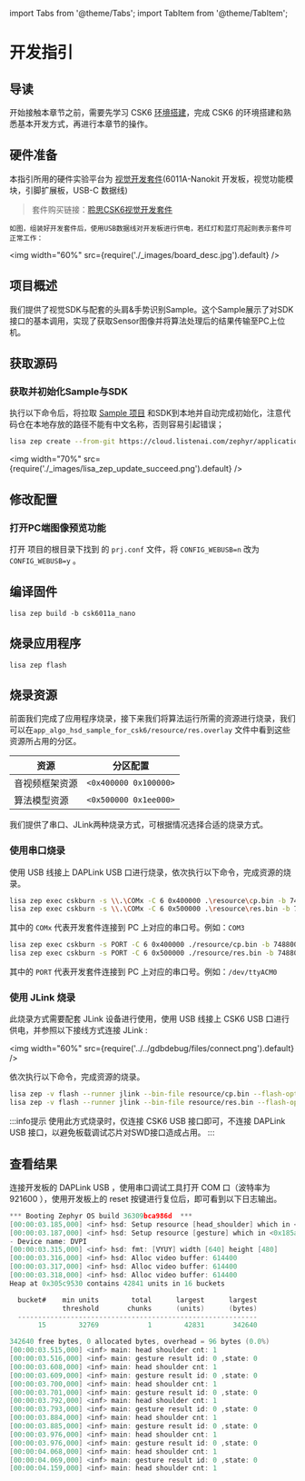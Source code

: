 import Tabs from '@theme/Tabs';
import TabItem from '@theme/TabItem';

# 开发指引

## 导读

开始接触本章节之前，需要先学习 CSK6 [环境搭建](../../application/getting_start)，完成 CSK6 的环境搭建和熟悉基本开发方式，再进行本章节的操作。


## 硬件准备

   本指引所用的硬件实验平台为 [视觉开发套件](/chips/600X/overview/nanokit/kit/vision_kit)(6011A-Nanokit 开发板，视觉功能模块，引脚扩展板，USB-C 数据线)
   > 套件购买链接：[聆思CSK6视觉开发套件](https://item.taobao.com/item.htm?spm=a230r.1.14.1.3ce31674ICib4M&id=687851402211&ns=1&abbucket=5#detail)

    如图，组装好开发套件后，使用USB数据线对开发板进行供电，若红灯和蓝灯亮起则表示套件可正常工作：

<img
  width="60%"
  src={require('./_images/board_desc.jpg').default}
  /> 

## 项目概述

我们提供了视觉SDK与配套的头肩&手势识别Sample。这个Sample展示了对SDK接口的基本调用，实现了获取Sensor图像并将算法处理后的结果传输至PC上位机。

## 获取源码

### 获取并初始化Sample与SDK

执行以下命令后，将拉取 [Sample 项目](https://cloud.listenai.com/zephyr/applications/app_algo_hsd_sample_for_csk6) 和SDK到本地并自动完成初始化，注意代码仓在本地存放的路径不能有中文名称，否则容易引起错误；

```bash
lisa zep create --from-git https://cloud.listenai.com/zephyr/applications/app_algo_hsd_sample_for_csk6.git
```

<img
  width="70%"
  src={require('./_images/lisa_zep_update_succeed.png').default}
  />

## 修改配置

### 打开PC端图像预览功能
打开 项目的根目录下找到 的 `prj.conf` 文件，将 `CONFIG_WEBUSB=n` 改为`CONFIG_WEBUSB=y` 。


## 编译固件

```
lisa zep build -b csk6011a_nano
```

## 烧录应用程序

```
lisa zep flash
```

## 烧录资源

前面我们完成了应用程序烧录，接下来我们将算法运行所需的资源进行烧录，我们可以在`app_algo_hsd_sample_for_csk6/resource/res.overlay` 文件中看到这些资源所占用的分区。

| 资源           | 分区配置              |
| -------------- | --------------------- |
| 音视频框架资源 | `<0x400000 0x100000>` |
| 算法模型资源   | `<0x500000 0x1ee000>` |

我们提供了串口、JLink两种烧录方式，可根据情况选择合适的烧录方式。

### 使用串口烧录

使用 USB 线接上 DAPLink USB 口进行烧录，依次执行以下命令，完成资源的烧录。

<div style={{
    border: 'solid 1px #80808080',
    padding: 12,
    borderRadius: 12
  }}>
<Tabs
    groupId="operating-systems"
    defaultValue="windows"
    values={[
        {label: 'Windows', value: 'windows'},
        {label: 'macOS / Linux', value: 'unix'}
    ]}
>
  <TabItem value="windows">

```bash
lisa zep exec cskburn -s \\.\COMx -C 6 0x400000 .\resource\cp.bin -b 748800
lisa zep exec cskburn -s \\.\COMx -C 6 0x500000 .\resource\res.bin -b 748800
```

其中的 `COMx` 代表开发套件连接到 PC 上对应的串口号。例如：`COM3`

  </TabItem>

  <TabItem value="unix">

```bash
lisa zep exec cskburn -s PORT -C 6 0x400000 ./resource/cp.bin -b 748800
lisa zep exec cskburn -s PORT -C 6 0x500000 ./resource/res.bin -b 748800
```

其中的 `PORT` 代表开发套件连接到 PC 上对应的串口号。例如：`/dev/ttyACM0`

  </TabItem>

</Tabs>
</div>


### 使用 JLink 烧录

此烧录方式需要配套 JLink 设备进行使用，使用 USB 线接上 CSK6 USB 口进行供电，并参照以下接线方式连接 JLink :

<img
  width="60%"
  src={require('../../gdbdebug/files/connect.png').default}
  />

依次执行以下命令，完成资源的烧录。

```bash
lisa zep -v flash --runner jlink --bin-file resource/cp.bin --flash-opt="--base-address=0x18400000"
lisa zep -v flash --runner jlink --bin-file resource/res.bin --flash-opt="--base-address=0x18500000"
```

:::info提示
使用此方式烧录时，仅连接 CSK6 USB 接口即可，不连接 DAPLink USB 接口，以避免板载调试芯片对SWD接口造成占用。
:::

## 查看结果

连接开发板的 DAPLink USB ，使用串口调试工具打开 COM 口（波特率为 921600 ），使用开发板上的 reset 按键进行复位后，即可看到以下日志输出。

```c
*** Booting Zephyr OS build 36309bca986d  ***
[00:00:03.185,000] <inf> hsd: Setup resource [head_shoulder] which in <0x18500031,0xa6ce0>
[00:00:03.187,000] <inf> hsd: Setup resource [gesture] which in <0x185a6d11,0x132448>
- Device name: DVPI
[00:00:03.315,000] <inf> hsd: fmt: [VYUY] width [640] height [480]
[00:00:03.316,000] <inf> hsd: Alloc video buffer: 614400
[00:00:03.317,000] <inf> hsd: Alloc video buffer: 614400
[00:00:03.318,000] <inf> hsd: Alloc video buffer: 614400
Heap at 0x305c9530 contains 42841 units in 16 buckets

  bucket#    min units        total      largest      largest
             threshold       chunks      (units)      (bytes)
  -----------------------------------------------------------
       15        32769            1        42831       342640

342640 free bytes, 0 allocated bytes, overhead = 96 bytes (0.0%)
[00:00:03.515,000] <inf> main: head shoulder cnt: 1
[00:00:03.516,000] <inf> main: gesture result id: 0 ,state: 0
[00:00:03.608,000] <inf> main: head shoulder cnt: 1
[00:00:03.609,000] <inf> main: gesture result id: 0 ,state: 0
[00:00:03.700,000] <inf> main: head shoulder cnt: 1
[00:00:03.701,000] <inf> main: gesture result id: 0 ,state: 0
[00:00:03.792,000] <inf> main: head shoulder cnt: 1
[00:00:03.793,000] <inf> main: gesture result id: 0 ,state: 0
[00:00:03.884,000] <inf> main: head shoulder cnt: 1
[00:00:03.885,000] <inf> main: gesture result id: 0 ,state: 0
[00:00:03.976,000] <inf> main: head shoulder cnt: 1
[00:00:03.976,000] <inf> main: gesture result id: 0 ,state: 0
[00:00:04.068,000] <inf> main: head shoulder cnt: 1
[00:00:04.069,000] <inf> main: gesture result id: 0 ,state: 0
[00:00:04.159,000] <inf> main: head shoulder cnt: 1
```
